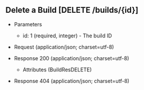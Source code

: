 ## Delete a Build [DELETE /builds/{id}]

+ Parameters

    + id: 1 (required, integer) - The build ID

+ Request (application/json; charset=utf-8)

    <!-- include(../auth/authHeader.md) -->

+ Response 200 (application/json; charset=utf-8)

    + Attributes (BuildResDELETE)

+ Response 404 (application/json; charset=utf-8)
